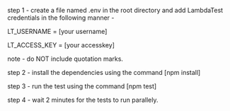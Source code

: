step 1 -
create a file named .env in the root directory and add LambdaTest credentials in the following manner - 

LT_USERNAME = [your username]

LT_ACCESS_KEY = [your accesskey]

note - do NOT include quotation marks.

step 2 - 
install the dependencies using the command [npm install]

step 3 - 
run the test using the command [npm test]

step 4 - 
wait 2 minutes for the tests to run parallely. 


